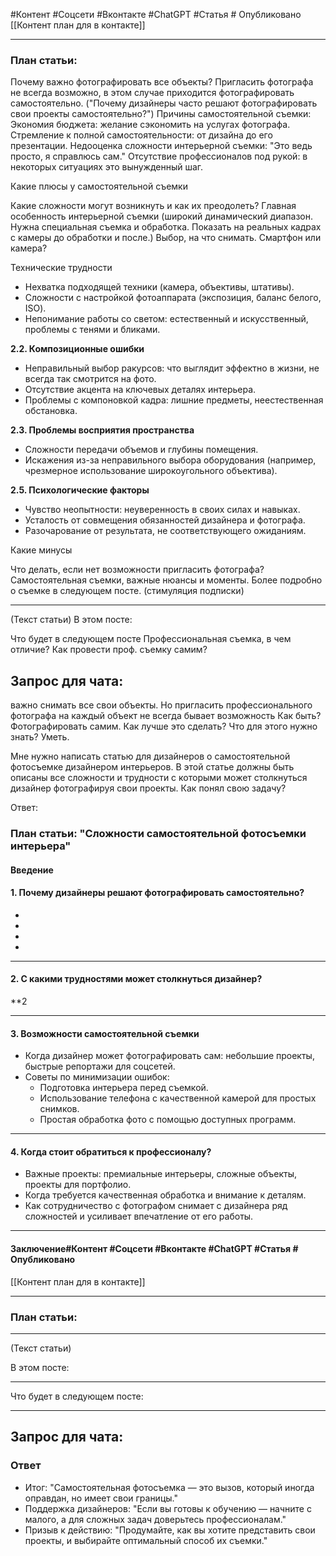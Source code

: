 #Контент #Соцсети #Вконтакте #ChatGPT #Статья # Опубликовано
[[Контент план для в контакте]]
_____________
### План статьи:
Почему важно фотографировать все объекты?
Пригласить фотографа не всегда возможно, в этом случае приходится фотографировать самостоятельно. ("Почему дизайнеры часто решают фотографировать свои проекты самостоятельно?")
Причины самостоятельной съемки:
	Экономия бюджета: желание сэкономить на услугах фотографа.
	 Стремление к полной самостоятельности: от дизайна до его презентации.
	 Недооценка сложности интерьерной съемки: "Это ведь просто, я справлюсь сам."
	 Отсутствие профессионалов под рукой: в некоторых ситуациях это вынужденный шаг.


Какие плюсы у самостоятельной съемки

Какие сложности могут возникнуть и как их преодолеть?
Главная особенность интерьерной съемки (широкий динамический диапазон. Нужна специальная съемка и обработка. Показать на реальных кадрах с камеры до обработки и после.)
	 Выбор, на что снимать. Смартфон или камера?
	 
Технические трудности
- Нехватка подходящей техники (камера, объективы, штативы).
- Сложности с настройкой фотоаппарата (экспозиция, баланс белого, ISO).
- Непонимание работы со светом: естественный и искусственный, проблемы с тенями и бликами.

**2.2. Композиционные ошибки**
- Неправильный выбор ракурсов: что выглядит эффектно в жизни, не всегда так смотрится на фото.
- Отсутствие акцента на ключевых деталях интерьера.
- Проблемы с компоновкой кадра: лишние предметы, неестественная обстановка.

**2.3. Проблемы восприятия пространства**

- Сложности передачи объемов и глубины помещения.
- Искажения из-за неправильного выбора оборудования (например, чрезмерное использование широкоугольного объектива).

**2.5. Психологические факторы**

- Чувство неопытности: неуверенность в своих силах и навыках.
- Усталость от совмещения обязанностей дизайнера и фотографа.
- Разочарование от результата, не соответствующего ожиданиям.





Какие минусы




Что делать, если нет возможности пригласить фотографа?
Самостоятельная съемки, важные нюансы и моменты.
Более подробно о съемке в следующем посте. (стимуляция подписки)

___________
(Текст статьи)
В этом посте:


Что будет в следующем посте
Профессиональная съемка, в чем отличие?
Как провести проф. съемку самим?


## Запрос для чата:


важно снимать все свои объекты.
Но пригласить профессионального фотографа на каждый объект не всегда бывает возможность
Как быть? Фотографировать самим. 
Как лучше это сделать? Что для этого нужно знать? Уметь.


Мне нужно написать статью для дизайнеров о самостоятельной фотосъемке дизайнером интерьеров.
В этой статье должны быть описаны все сложности и трудности с которыми может столкнуться дизайнер фотографируя свои проекты.
Как понял свою задачу?

Ответ:

### **План статьи: "Сложности самостоятельной фотосъемки интерьера"**

#### **Введение**

#### **1. Почему дизайнеры решают фотографировать самостоятельно?**

-
- 
- 
- 

---

#### **2. С какими трудностями может столкнуться дизайнер?**

**2






---

#### **3. Возможности самостоятельной съемки**

- Когда дизайнер может фотографировать сам: небольшие проекты, быстрые репортажи для соцсетей.
- Советы по минимизации ошибок:
    - Подготовка интерьера перед съемкой.
    - Использование телефона с качественной камерой для простых снимков.
    - Простая обработка фото с помощью доступных программ.

---

#### **4. Когда стоит обратиться к профессионалу?**

- Важные проекты: премиальные интерьеры, сложные объекты, проекты для портфолио.
- Когда требуется качественная обработка и внимание к деталям.
- Как сотрудничество с фотографом снимает с дизайнера ряд сложностей и усиливает впечатление от его работы.

---

#### **Заключение**#Контент #Соцсети #Вконтакте #ChatGPT #Статья # Опубликовано
[[Контент план для в контакте]]
_____________
### План статьи:

__________
(Текст статьи)

В этом посте:




______
Что будет в следующем посте:


__________
## Запрос для чата:




### Ответ


- Итог: "Самостоятельная фотосъемка — это вызов, который иногда оправдан, но имеет свои границы."
- Поддержка дизайнеров: "Если вы готовы к обучению — начните с малого, а для сложных задач доверьтесь профессионалам."
- Призыв к действию: "Продумайте, как вы хотите представить свои проекты, и выбирайте оптимальный способ их съемки."
